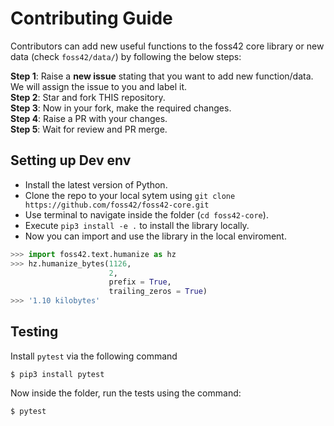 # Contributing Guide

Contributors can add new useful functions to the foss42 core library or new data (check `foss42/data/`) by following the below steps:

**Step 1**: Raise a **new issue** stating that you want to add new function/data. We will assign the issue to you and label it.  
**Step 2**: Star and fork THIS repository.  
**Step 3**: Now in your fork, make the required changes.  
**Step 4**: Raise a PR with your changes.  
**Step 5**: Wait for review and PR merge.  

## Setting up Dev env

- Install the latest version of Python.  
- Clone the repo to your local sytem using `git clone https://github.com/foss42/foss42-core.git`
- Use terminal to navigate inside the folder (`cd foss42-core`).  
- Execute `pip3 install -e .` to install the library locally.  
- Now you can import and use the library in the local enviroment.

```python
>>> import foss42.text.humanize as hz
>>> hz.humanize_bytes(1126,
                      2,
                      prefix = True,
                      trailing_zeros = True)
>>> '1.10 kilobytes'
```

## Testing

Install `pytest` via the following command

```
$ pip3 install pytest
```

Now inside the folder, run the tests using the command:

```
$ pytest
```
